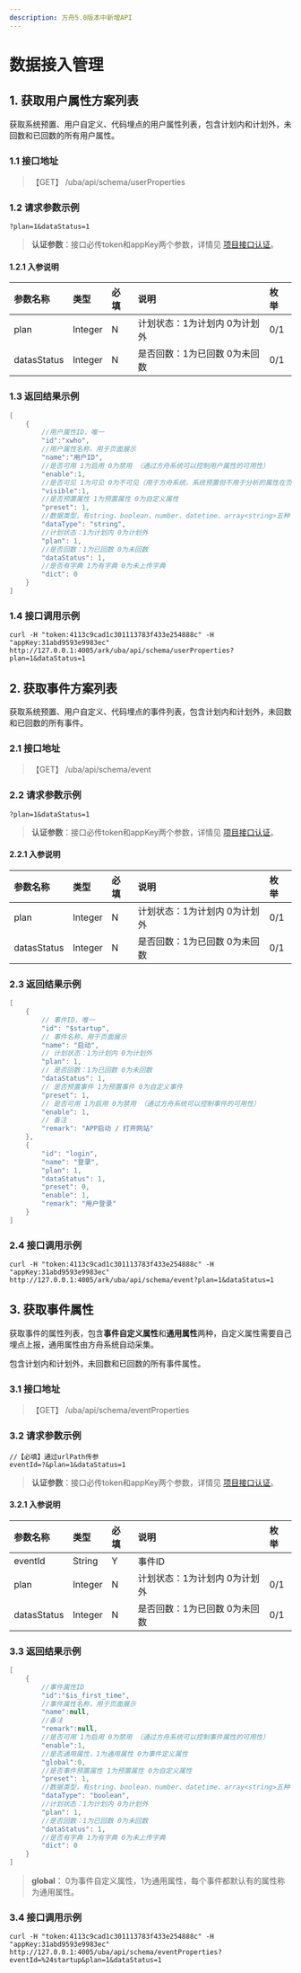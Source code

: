 ```yaml
---
description: 方舟5.0版本中新增API
---
```


# 数据接入管理



## 1. 获取用户属性方案列表

获取系统预置、用户自定义、代码埋点的用户属性列表，包含计划内和计划外，未回数和已回数的所有用户属性。

### 1.1 接口地址

> 【GET】 /uba/api/schema/userProperties

### 1.2 请求参数示例

```text
?plan=1&dataStatus=1
```

> **认证参数**：接口必传token和appKey两个参数，详情见 [项目接口认证]()。

#### **1.2.1 入参说明**

| 参数名称 | 类型 | 必填 | 说明 | 枚举 |
| :--- | :--- | :--- | :--- | :--- |
| plan | Integer | N | 计划状态：1为计划内 0为计划外 | 0/1 |
| datasStatus | Integer | N | 是否回数：1为已回数 0为未回数 | 0/1 |

### 1.3 返回结果示例

```java
[
    {
        //用户属性ID，唯一
        "id":"xwho",
        //用户属性名称，用于页面展示
        "name":"用户ID",
        //是否可用 1为启用 0为禁用 （通过方舟系统可以控制用户属性的可用性）
        "enable":1,
        //是否可见 1为可见 0为不可见（用于方舟系统，系统预置但不用于分析的属性在页面上被隐藏了）
        "visible":1,
        //是否预置属性 1为预置属性 0为自定义属性
        "preset": 1,
        //数据类型，有string、boolean、number、datetime、array<string>五种
        "dataType": "string",
        //计划状态：1为计划内 0为计划外
        "plan": 1,
        //是否回数：1为已回数 0为未回数
        "dataStatus": 1,
        //是否有字典 1为有字典 0为未上传字典
        "dict": 0
    }
]
```

### 1.4 接口调用示例

```text
curl -H "token:4113c9cad1c301113783f433e254888c" -H "appKey:31abd9593e9983ec" http://127.0.0.1:4005/ark/uba/api/schema/userProperties?plan=1&dataStatus=1
```

## 2. 获取事件方案列表

获取系统预置、用户自定义、代码埋点的事件列表，包含计划内和计划外，未回数和已回数的所有事件。

### 2.1 接口地址

> 【GET】 /uba/api/schema/event

### 2.2 请求参数示例‌

```text
?plan=1&dataStatus=1
```

> **认证参数**：接口必传token和appKey两个参数，详情见 [项目接口认证]()。

#### **2.2.1 入参说明**

| 参数名称 | 类型 | 必填 | 说明 | 枚举 |
| :--- | :--- | :--- | :--- | :--- |
| plan | Integer | N | 计划状态：1为计划内 0为计划外 | 0/1 |
| datasStatus | Integer | N | 是否回数：1为已回数 0为未回数 | 0/1 |

### 2.3 返回结果示例

```java
[
    {
        // 事件ID，唯一
        "id": "$startup",
        // 事件名称，用于页面展示
        "name": "启动",
        // 计划状态：1为计划内 0为计划外
        "plan": 1,
        // 是否回数：1为已回数 0为未回数
        "dataStatus": 1,
        // 是否预置事件 1为预置事件 0为自定义事件
        "preset": 1,
        // 是否可用 1为启用 0为禁用 （通过方舟系统可以控制事件的可用性）
        "enable": 1,
        // 备注
        "remark": "APP启动 / 打开网站"
    },
    {
        "id": "login",
        "name": "登录",
        "plan": 1,
        "dataStatus": 1,
        "preset": 0,
        "enable": 1,
        "remark": "用户登录"
    }
]
```

### 2.4 接口调用示例

```http
curl -H "token:4113c9cad1c301113783f433e254888c" -H "appKey:31abd9593e9983ec" http://127.0.0.1:4005/ark/uba/api/schema/event?plan=1&dataStatus=1
```

## 3. 获取事件属性

获取事件的属性列表，包含**事件自定义属性**和**通用属性**两种，自定义属性需要自己埋点上报，通用属性由方舟系统自动采集。

包含计划内和计划外，未回数和已回数的所有事件属性。

### 3.1 接口地址

> 【GET】 /uba/api/schema/eventProperties

### 3.2 请求参数示例

```text
//【必填】通过urlPath传参
eventId=?&plan=1&dataStatus=1
```

> **认证参数**：接口必传token和appKey两个参数，详情见 [项目接口认证]()。

#### **3.2.1 入参说明**

| 参数名称 | 类型 | 必填 | 说明 | 枚举 |
| :--- | :--- | :--- | :--- | :--- |
| eventId | String | Y | 事件ID |  |
| plan | Integer | N | 计划状态：1为计划内 0为计划外 | 0/1 |
| datasStatus | Integer | N | 是否回数：1为已回数 0为未回数 | 0/1 |

### 3.3 返回结果示例

```java
[
    {
        //事件属性ID
        "id":"$is_first_time",
        //事件属性名称，用于页面展示
        "name":null,
        //备注
        "remark":null,
        //是否可用 1为启用 0为禁用 （通过方舟系统可以控制事件属性的可用性）
        "enable":1,
        //是否通用属性，1为通用属性 0为事件定义属性
        "global":0,
        //是否事件预置属性 1为预置属性 0为自定义属性
        "preset": 1,
        //数据类型，有string、boolean、number、datetime、array<string>五种
        "dataType": "boolean",
        //计划状态：1为计划内 0为计划外
        "plan": 1,
        //是否回数：1为已回数 0为未回数
        "dataStatus": 1,
        //是否有字典 1为有字典 0为未上传字典
        "dict": 0
    }
]
```

> **global**： 0为事件自定义属性，1为通用属性，每个事件都默认有的属性称为通用属性。

### 3.4 接口调用示例

```text
curl -H "token:4113c9cad1c301113783f433e254888c" -H "appKey:31abd9593e9983ec" http://127.0.0.1:4005/uba/api/schema/eventProperties?eventId=%24startup&plan=1&dataStatus=1
```

